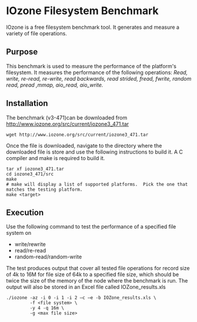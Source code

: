 # IOzone Filesystem Benchmark

IOzone is a free filesystem benchmark tool.  It generates and measure a variety of file operations.

## Purpose

This benchmark is used to measure the performance of the platform's filesystem. It measures the performance of the following operations: *Read, write, re-read, re-write, read backwards, read strided, fread, fwrite, random read, pread ,mmap, aio_read, aio_write.*

## Installation

The benchmark (v3-471)can be downloaded from http://www.iozone.org/src/current/iozone3_471.tar

```
wget http://www.iozone.org/src/current/iozone3_471.tar
```

Once the file is downloaded, navigate to the directory where the downloaded file is store and use the following instructions to build it.  A C compiler and make is required to build it.

```
tar xf iozone3_471.tar
cd iozone3_471/src
make
# make will display a list of supported platforms.  Pick the one that matches the testing platform.
make <target>
```

## Execution

Use the following command to test the performance of a specified file system on

* write/rewrite
* read/re-read
* random-read/random-write

The test produces output that cover all tested file operations for record size of 4k to 16M for file size of 64k to a specified file size, which should be twice the size of the memory of the node where the benchmark is run.  The output will also be stored in an Excel file called IOZone_results.xls

```
./iozone -az -i 0 -i 1 -i 2 –c –e -b IOZone_results.xls \
         -f <file system> \
         -y 4 -q 16m \
         -g <max file size>
```
